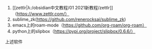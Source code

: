 1. [[zettlr|λ:/obsidian中文教程/01 2021新教程/zettlr]]（https://www.zettlr.com/）
2. sublime_zk(https://github.com/renerocksai/sublime_zk)
3. emacs上的roam-mode（https://github.com/org-roam/org-roam）
4. python上的slipbox（https://pypi.org/project/slipbox/0.6.6/） 

上述软件